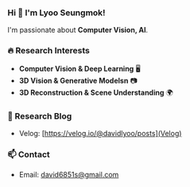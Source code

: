 ### Hi 👋 I'm Lyoo Seungmok!
I'm passionate about **Computer Vision, AI**.

### 🔥 Research Interests
- **Computer Vision & Deep Learning** 🖥️
- **3D Vision & Generative Modelsn** 📷
- **3D Reconstruction & Scene Understanding** 🌍

### 📜 Research Blog
- Velog: [https://velog.io/@davidlyoo/posts](Velog)

### 📫 Contact
- Email: david6851s@gmail.com
